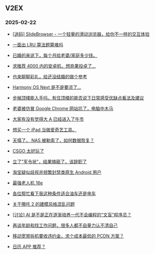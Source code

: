 ## V2EX 
### 2025-02-22

+ [[送码] SlideBrowser - 一个轻量的滑动浏览器，给你不一样的交互体验](https://www.v2ex.com/t/1113107)

+ [一面出 LRU 算法题算难吗](https://www.v2ex.com/t/1113104)

+ [已婚的来说下，每个月给老婆/家庭多少钱。](https://www.v2ex.com/t/1113156)

+ [求推荐 4000 内的安卓机，想弃果投卓了…](https://www.v2ex.com/t/1113194)

+ [也来聊聊彩礼，给还没结婚的做个参考](https://www.v2ex.com/t/1113292)

+ [Harmony OS Next 是不是要凉了...](https://www.v2ex.com/t/1113345)

+ [步梯顶楼能入手吗，有住顶楼的能否说下日常感受优缺点看法及建议](https://www.v2ex.com/t/1113244)

+ [老婆被仿冒 Google Chrome 网站坑了，电脑中木马](https://www.v2ex.com/t/1113249)

+ [大家有没有觉得大 A 已经进入了牛市](https://www.v2ex.com/t/1113205)

+ [想买一个 iPad 当做爱奇艺工具。](https://www.v2ex.com/t/1113125)

+ [天塌了， NAS 被勒索了，如何数据恢复？](https://www.v2ex.com/t/1113196)

+ [CSGO 太好玩了](https://www.v2ex.com/t/1113217)

+ [立了&#34;军令状&#34;，结果搞砸了，该辞职了](https://www.v2ex.com/t/1113288)

+ [淘宝疑似歧视并频繁封禁类原生 Android 用户](https://www.v2ex.com/t/1113414)

+ [最强老人机 16e](https://www.v2ex.com/t/1113223)

+ [各位帮忙看下我这种条件适合油车还是电车](https://www.v2ex.com/t/1113286)

+ [关于哪吒 2 的建模风格混乱问题](https://www.v2ex.com/t/1113422)

+ [[讨论] AI 是不是正在逐渐培养一代不会编程的“文盲”程序员？](https://www.v2ex.com/t/1113278)

+ [再谈年龄和找工作问题，很多人都不自量力认不清自己](https://www.v2ex.com/t/1113426)

+ [移动宽带拆机要收违约金，求个成本最低的 PCDN 方案？](https://www.v2ex.com/t/1113412)

+ [日历 APP 推荐？](https://www.v2ex.com/t/1113268)

